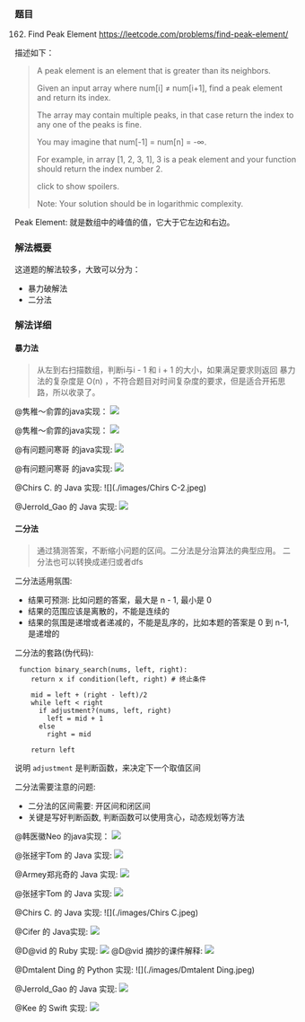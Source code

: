 ### 题目
162. Find Peak Element
https://leetcode.com/problems/find-peak-element/

描述如下：
> A peak element is an element that is greater than its neighbors.
>
> Given an input array where num[i] ≠ num[i+1], find a peak element and return its index.
>
> The array may contain multiple peaks, in that case return the index to any one of the peaks is fine.
>
> You may imagine that num[-1] = num[n] = -∞.
>
> For example, in array [1, 2, 3, 1], 3 is a peak element and your function should return the index number 2.
>
> click to show spoilers.
>
> Note:
> Your solution should be in logarithmic complexity.

Peak Element: 就是数组中的峰值的值，它大于它左边和右边。

### 解法概要
这道题的解法较多，大致可以分为：
- 暴力破解法
- 二分法

### 解法详细

#### 暴力法
> 从左到右扫描数组，判断i与i - 1 和 i + 1 的大小，如果满足要求则返回
> 暴力法的复杂度是 O(n) ，不符合题目对时间复杂度的要求，但是适合开拓思路，所以收录了。

@隽稚～俞霏的java实现：
    ![](./images/隽稚～俞霏-1.jpeg)

@隽稚～俞霏的java实现：
    ![](./images/隽稚～俞霏-2.jpeg)

@有问题问寒哥 的java实现:
    ![](./images/有问题问寒哥.jpeg)

@有问题问寒哥 的java实现:
    ![](./images/有问题问寒哥-2.jpeg)

@Chirs C. 的 Java 实现:
    ![](./images/Chirs C-2.jpeg)

@Jerrold_Gao 的 Java 实现:
    ![](./images/Jerrold_Gao.jpeg)

#### 二分法
> 通过猜测答案，不断缩小问题的区间。二分法是分治算法的典型应用。
> 二分法也可以转换成递归或者dfs

二分法适用氛围:
- 结果可预测: 比如问题的答案，最大是 n - 1, 最小是 0
- 结果的范围应该是离散的，不能是连续的
- 结果的氛围是递增或者递减的，不能是乱序的，比如本题的答案是 0 到 n-1, 是递增的

二分法的套路(伪代码):
```
 function binary_search(nums, left, right):
    return x if condition(left, right) # 终止条件

    mid = left + (right - left)/2
    while left < right
      if adjustment?(nums, left, right)
        left = mid + 1
      else
        right = mid

    return left
```

说明
`adjustment` 是判断函数，来决定下一个取值区间

二分法需要注意的问题:
- 二分法的区间需要: 开区间和闭区间
- 关键是写好判断函数, 判断函数可以使用贪心，动态规划等方法


@韩医徽Neo 的java实现：
    ![](./images/韩医徽Neo.jpeg)

@张拯宇Tom 的 Java 实现:
    ![](./images/张拯宇Tom.jpeg)

@Armey郑兆奇的 Java 实现:
    ![](./images/Armey郑兆奇-1.jpeg)

@张拯宇Tom 的 Java 实现:
    ![](./images/Armey郑兆奇-2.jpeg)

@Chirs C. 的 Java 实现:
    ![](./images/Chirs C.jpeg)

@Cifer 的 Java实现:
    ![](./images/Cifer.jpeg)


@D@vid 的 Ruby 实现:
    ![](./images/D@vid.jpeg)
@D@vid 摘抄的课件解释:
    ![](./images/D@vid-课件.jpeg)

@Dmtalent Ding 的 Python 实现:
    ![](./images/Dmtalent Ding.jpeg)

@Jerrold_Gao 的 Java 实现:
    ![](./images/Jerrold_Gao-2.jpeg)

@Kee 的 Swift 实现:
    ![](./images/kee.jpeg)
